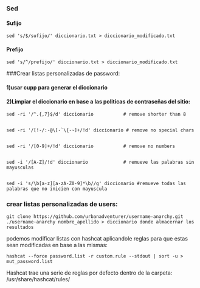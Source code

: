 
### Sed
#### Sufijo
    sed 's/$/sufijo/' diccionario.txt > diccionario_modificado.txt

#### Prefijo
    sed 's/^/prefijo/' diccionario.txt > diccionario_modificado.txt


###Crear listas personalizadas de password:

#### 1)usar cupp para generar el diccionario
#### 2)Limpiar el diccionario en base a las politicas de contraseñas del sitio:

    sed -ri '/^.{,7}$/d' diccionario           # remove shorter than 8

    
    sed -ri '/[!-/:-@\[-`\{-~]+/!d' diccionario # remove no special chars

    
    sed -ri '/[0-9]+/!d' diccionario           # remove no numbers

    
    sed -i '/[A-Z]/!d' diccionario             # remueve las palabras sin mayusculas

    
    sed -i 's/\b[a-z][a-zA-Z0-9]*\b//g' diccionario #remueve todas las palabras que no inicien con mayuscula

    


### crear listas personalizadas de users:

    git clone https://github.com/urbanadventurer/username-anarchy.git
    ./username-anarchy nombre_apellido > diccionario donde almacernar los resultados

podemos modificar listas con hashcat aplicandole reglas para que estas sean modificadas en base a las mismas:

    hashcat --force password.list -r custom.rule --stdout | sort -u > mut_password.list

Hashcat trae una serie de reglas por defecto dentro de la carpeta:
    /usr/share/hashcat/rules/
